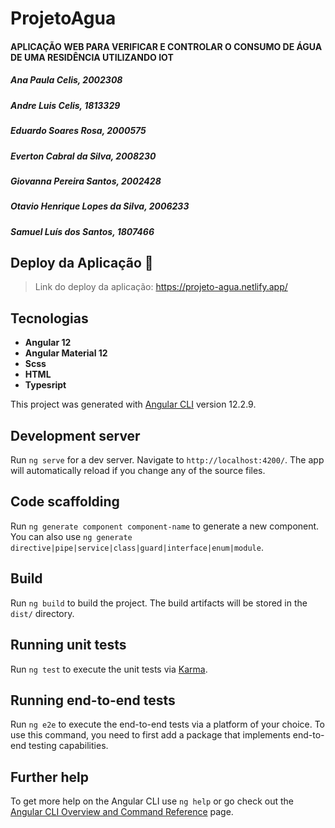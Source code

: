 # ProjetoAgua

 <h4>APLICAÇÃO WEB PARA VERIFICAR E CONTROLAR O CONSUMO DE ÁGUA DE UMA RESIDÊNCIA UTILIZANDO IOT</h4>
    <h5>Ana Paula Celis, 2002308</h5>
    <h5>Andre Luis Celis, 1813329</h5>
    <h5>Eduardo Soares Rosa, 2000575</h5>
    <h5>Everton Cabral da Silva, 2008230</h5>
    <h5>Giovanna Pereira Santos, 2002428</h5>
    <h5>Otavio Henrique Lopes da Silva, 2006233</h5>
    <h5>Samuel Luís dos Santos, 1807466</h5>

## Deploy da Aplicação :dash:
> Link do deploy da aplicação: https://projeto-agua.netlify.app/



## Tecnologias


- __Angular 12__ 
- __Angular Material 12__  
- __Scss__  
- __HTML__ 
- __Typesript__ 

This project was generated with [Angular CLI](https://github.com/angular/angular-cli) version 12.2.9.

## Development server

Run `ng serve` for a dev server. Navigate to `http://localhost:4200/`. The app will automatically reload if you change any of the source files.

## Code scaffolding

Run `ng generate component component-name` to generate a new component. You can also use `ng generate directive|pipe|service|class|guard|interface|enum|module`.

## Build

Run `ng build` to build the project. The build artifacts will be stored in the `dist/` directory.

## Running unit tests

Run `ng test` to execute the unit tests via [Karma](https://karma-runner.github.io).

## Running end-to-end tests

Run `ng e2e` to execute the end-to-end tests via a platform of your choice. To use this command, you need to first add a package that implements end-to-end testing capabilities.

## Further help

To get more help on the Angular CLI use `ng help` or go check out the [Angular CLI Overview and Command Reference](https://angular.io/cli) page.
